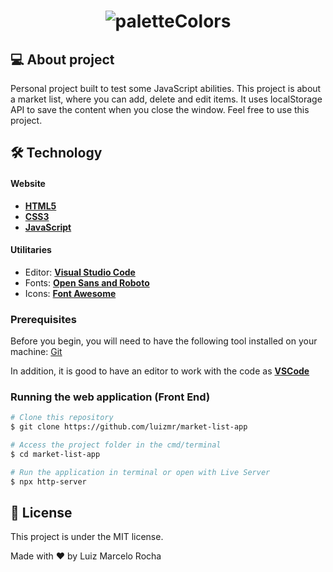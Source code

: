 <h1 align="center">
    <img alt="paletteColors" title="#paletteColors" src="./assets/gif1.gif" />
</h1>

## 💻 About project

Personal project built to test some JavaScript abilities. This project is about a market list, where you can add, delete and edit items. It uses localStorage API to save the content when you close the window. Feel free to use this project.

## 🛠 Technology

#### **Website**

-   **[HTML5](https://developer.mozilla.org/pt-BR/docs/Web/HTML/HTML5)**
-   **[CSS3](https://www.w3schools.com/css/)**
-   **[JavaScript](https://developer.mozilla.org/pt-BR/docs/Web/JavaScript)**

#### **Utilitaries**

-   Editor: **[Visual Studio Code](https://code.visualstudio.com/)**
-   Fonts: **[Open Sans and Roboto](https://fonts.googleapis.com/css?family=Open+Sans|Roboto:400,700&display=swap)**
-   Icons: **[Font Awesome](https://fontawesome.com/)**

### Prerequisites

Before you begin, you will need to have the following tool installed on your machine:
[Git](https://git-scm.com)

In addition, it is good to have an editor to work with the code as **[VSCode](https://code.visualstudio.com/)**

### Running the web application (Front End)

```bash
# Clone this repository
$ git clone https://github.com/luizmr/market-list-app

# Access the project folder in the cmd/terminal
$ cd market-list-app

# Run the application in terminal or open with Live Server
$ npx http-server
```

## 📝 License

This project is under the MIT license.

Made with ❤️ by Luiz Marcelo Rocha
